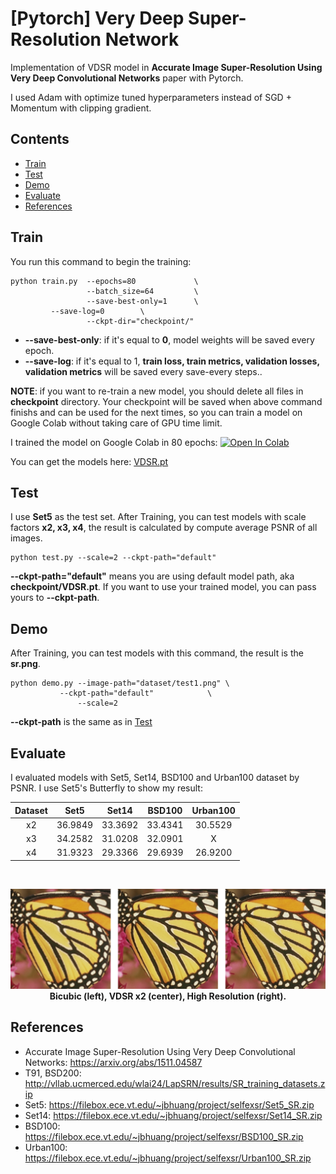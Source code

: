 # [Pytorch] Very Deep Super-Resolution Network

Implementation of VDSR model in **Accurate Image Super-Resolution Using Very Deep Convolutional Networks** paper with Pytorch.

I used Adam with optimize tuned hyperparameters instead of SGD + Momentum with clipping gradient.


## Contents
- [Train](#train)
- [Test](#test)
- [Demo](#demo)
- [Evaluate](#evaluate)
- [References](#references)


## Train
You run this command to begin the training:
```
python train.py  --epochs=80             \
                 --batch_size=64         \
                 --save-best-only=1      \
		 --save-log=0		 \
                 --ckpt-dir="checkpoint/"
```
- **--save-best-only**: if it's equal to **0**, model weights will be saved every epoch.
- **--save-log**: if it's equal to 1, **train loss, train metrics, validation losses, validation metrics** will be saved every save-every steps..


**NOTE**: if you want to re-train a new model, you should delete all files in **checkpoint** directory. Your checkpoint will be saved when above command finishs and can be used for the next times, so you can train a model on Google Colab without taking care of GPU time limit.

I trained the model on Google Colab in 80 epochs:
[![Open In Colab](https://colab.research.google.com/assets/colab-badge.svg)](https://colab.research.google.com/github/Nhat-Thanh/VDSR-Pytorch/blob/main/VDSR-Pytorch.ipynb)

You can get the models here: [VDSR.pt](checkpoint/VDSR.pt)


## Test
I use **Set5** as the test set. After Training, you can test models with scale factors **x2, x3, x4**, the result is calculated by compute average PSNR of all images.
```
python test.py --scale=2 --ckpt-path="default"
```

**--ckpt-path="default"** means you are using default model path, aka **checkpoint/VDSR.pt**. If you want to use your trained model, you can pass yours to **--ckpt-path**.

## Demo 
After Training, you can test models with this command, the result is the **sr.png**.
```
python demo.py --image-path="dataset/test1.png" \
	       --ckpt-path="default" 			\
               --scale=2
```

**--ckpt-path** is the same as in [Test](#test)

## Evaluate

I evaluated models with Set5, Set14, BSD100 and Urban100 dataset by PSNR. I use Set5's Butterfly to show my result:

<div align="center">

|  Dataset  |   Set5  |  Set14  |  BSD100 | Urban100 |
|:---------:|:-------:|:-------:|:-------:|:--------:|
|     x2    | 36.9849 | 33.3692 | 33.4341 | 30.5529  |
|     x3    | 34.2582 | 31.0208 | 32.0901 |     X    |
|     x4    | 31.9323 | 29.3366 | 29.6939 | 26.9200  |

  <br/>

  <img src="./README/example.png" width="1000"/><br/>
  <b>Bicubic (left), VDSR x2 (center), High Resolution (right).</b>
</div>

## References
- Accurate Image Super-Resolution Using Very Deep Convolutional Networks: https://arxiv.org/abs/1511.04587
- T91, BSD200: http://vllab.ucmerced.edu/wlai24/LapSRN/results/SR_training_datasets.zip
- Set5: https://filebox.ece.vt.edu/~jbhuang/project/selfexsr/Set5_SR.zip
- Set14: https://filebox.ece.vt.edu/~jbhuang/project/selfexsr/Set14_SR.zip
- BSD100: https://filebox.ece.vt.edu/~jbhuang/project/selfexsr/BSD100_SR.zip
- Urban100: https://filebox.ece.vt.edu/~jbhuang/project/selfexsr/Urban100_SR.zip
